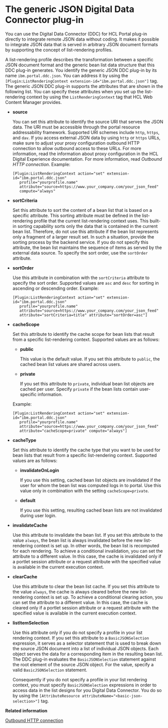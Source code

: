 # The generic JSON Digital Data Connector plug-in

You can use the Digital Data Connector \(DDC\) for HCL Portal plug-in directly to integrate remote JSON data without coding. It makes it possible to integrate JSON data that is served in arbitrary JSON document formats by supporting the concept of list-rendering profiles.

A list-rendering profile describes the transformation between a specific JSON document format and the generic bean list data structure that this DDC plug-in generates. You identify the generic JSON DDC plug-in by its name `ibm.portal.ddc.json`. You can address it by using the `[Plugin:ListRenderingContext extension-id="ibm.portal.ddc.json"]` tag. The generic JSON DDC plug-in supports the attributes that are shown in the following list. You can specify these attributes when you set up the list-rendering context by using the `ListRenderingContext` tag that HCL Web Content Manager provides.

-   **source**

    You can set this attribute to identify the source URI that serves the JSON data. The URI must be accessible through the portal resource addressability framework. Supported URI schemes include `http`, `https`, and `dav`. If you access external JSON data by using `http` or `https` URLs, make sure to adjust your proxy configuration outbound HTTP connection to allow outbound access to these URLs. For more information, read the information about proxy configuration in the HCL Digital Experience documentation. For more information, read *Outbound HTTP connection*. Example:

    ```
    [Plugin:ListRenderingContext action="set" extension-id="ibm.portal.ddc.json" 
       profile="yourprofile.name" 
       attribute="source=https://www.your_company.com/your_json_feed" 
       compute="always"
    
    ```

-   **sortCriteria**

    Set this attribute to sort the content of a bean list that is based on a specific attribute. This sorting attribute must be defined in the list-rendering profile that the current list-rendering context uses. This built-in sorting capability sorts only the data that is contained in the current bean list. Therefore, do not use this attribute if the bean list represents only a fragment of a larger result set. In such a situation, provide the sorting process by the backend service. If you do not specify this attribute, the bean list maintains the sequence of items as served by the external data source. To specify the sort order, use the `sortOrder` attribute.

-   **sortOrder**

    Use this attribute in combination with the `sortCriteria` attribute to specify the sort order. Supported values are `asc` and `desc` for sorting in ascending or descending order. Example:

    ```
    [Plugin:ListRenderingContext action="set" extension-id="ibm.portal.ddc.json" 
       profile="yourprofile.name" 
       attribute="source=https://www.your_company.com/your_json_feed" 
       attribute="sortCriteria=title" attribute="sortOrder=asc"]
    
    ```

-   **cacheScope**

    Set this attribute to identify the cache scope for bean lists that result from a specific list-rendering context. Supported values are as follows:

    -   **public**

        This value is the default value. If you set this attribute to `public`, the cached bean list values are shared across users.

    -   **private**

        If you set this attribute to `private`, individual bean list objects are cached per user. Specify `private` if the bean lists contain user-specific information.

    Example:

    ```
    [Plugin:ListRenderingContext action="set" extension-id="ibm.portal.ddc.json" 
       profile="yourprofile.name" 
       attribute="source=https://www.your_company.com/your_json_feed" 
       attribute="cacheScope=private" compute="always"]
    
    ```

-   **cacheType**

    Set this attribute to identify the cache type that you want to be used for bean lists that result from a specific list-rendering context. Supported values are as follows:

    -   **invalidateOnLogin**

        If you use this setting, cached bean list objects are invalidated if the user for whom the bean list was computed logs in to portal. Use this value only in combination with the setting `cacheScope=private`.

    -   **default**

        If you use this setting, resulting cached bean lists are not invalidated during user login.

-   **invalidateCache**

    Use this attribute to invalidate the bean list. If you set this attribute to the value `always`, the bean list is always invalidated before the new list-rendering context is set up. In other words, the bean list is recomputed for each rendering. To achieve a conditional invalidation, you can set the attribute to a different value. In this case, the cache is invalidated only if a portlet session attribute or a request attribute with the specified value is available in the current execution context.

-   **clearCache**

    Use this attribute to clear the bean list cache. If you set this attribute to the value `always`, the cache is always cleared before the new list-rendering context is set up. To achieve a conditional clearing action, you can set the attribute to a different value. In this case, the cache is cleared only if a portlet session attribute or a request attribute with the specified value is available in the current execution context.

-   **listItemSelection**

    Use this attribute only if you do not specify a profile in your list rendering context. If you set this attribute to a `BasicJSONSelection` expression, it serves as a selector statement that is used to break down the source JSON document into a list of individual JSON objects. Each object serves the data for a corresponding item in the resulting bean list. The DDC plug-in evaluates the `BasicJSONSelection` statement against the root element of the source JSON object. For the value, specify a valid `BasicJSONSelection` statement.

    Consequently if you do not specify a profile in your list rendering context, you must specify `BasicJSONSelection` expressions in order to access data in the list designs for you Digital Data Connector. You do so by using the `[AttributeResource attributeName="<basic-json-selection>"]` tag.



**Related information**  


[Outbound HTTP connection](../../portlets_development/web2_ui/outbound_http_connection/index.md)
